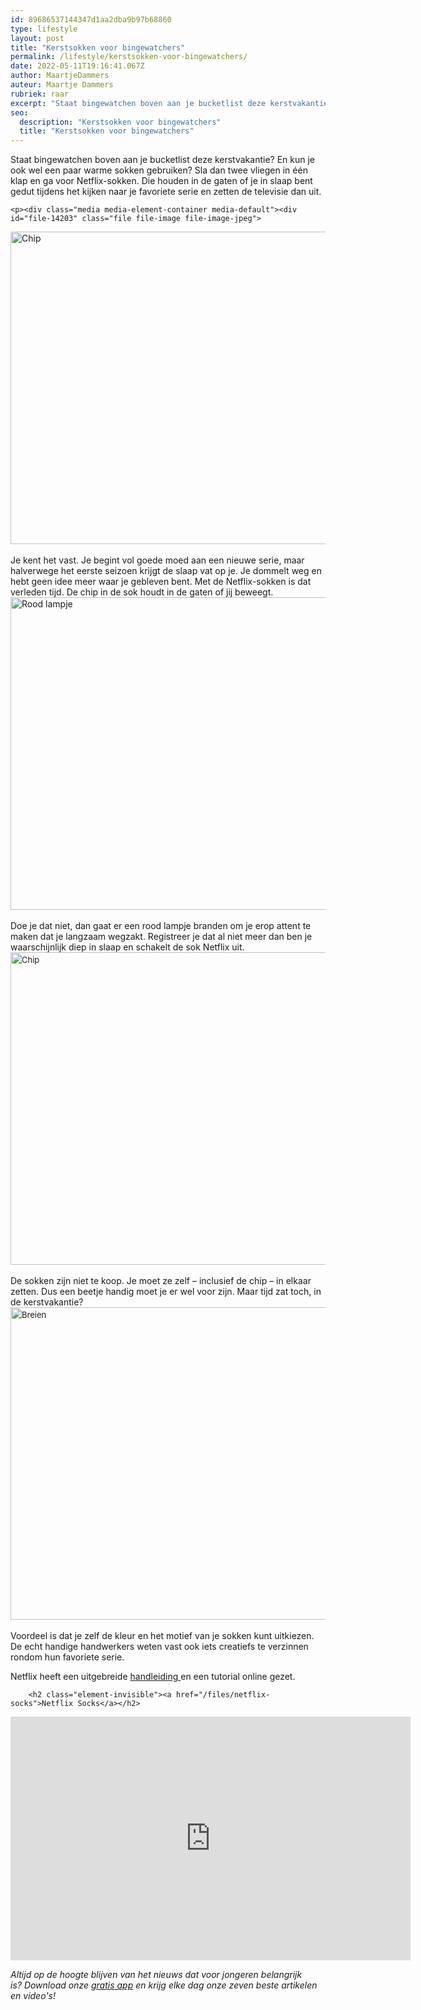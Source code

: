 ```yaml
---
id: 89686537144347d1aa2dba9b97b68860
type: lifestyle
layout: post
title: "Kerstsokken voor bingewatchers"
permalink: /lifestyle/kerstsokken-voor-bingewatchers/
date: 2022-05-11T19:16:41.067Z
author: MaartjeDammers
auteur: Maartje Dammers
rubriek: raar
excerpt: "Staat bingewatchen boven aan je bucketlist deze kerstvakantie? En kun je ook wel een paar warme sokken gebruiken? Sla dan twee vliegen in één klap en ga voor Netflix-sokken. Die houden in de gaten of je in slaap bent gedut tijdens het kijken naar je favoriete serie en zetten de televisie dan uit.  "
seo:
  description: "Kerstsokken voor bingewatchers"
  title: "Kerstsokken voor bingewatchers"
---
```

Staat bingewatchen boven aan je bucketlist deze kerstvakantie? En kun je ook wel een paar warme sokken gebruiken? Sla dan twee vliegen in één klap en ga voor Netflix-sokken. Die houden in de gaten of je in slaap bent gedut tijdens het kijken naar je favoriete serie en zetten de televisie dan uit.  

    <p><div class="media media-element-container media-default"><div id="file-14203" class="file file-image file-image-jpeg">

        
  
  <div class="content">
    <img alt="Chip" title="Chip" height="500" width="800" class="media-element file-default" src="/sites/default/files/Netflix3_0.jpg">  </div>

  
</div>
</div><br>Je kent het vast. Je begint vol goede moed aan een nieuwe serie, maar halverwege het eerste seizoen krijgt de slaap vat op je. Je dommelt weg en hebt geen idee meer waar je gebleven bent. Met de Netflix-sokken is dat verleden tijd. De chip in de sok houdt in de gaten of jij beweegt.<br><div class="media media-element-container media-default"><div id="file-14204" class="file file-image file-image-jpeg">

        
  
  <div class="content">
    <img alt="Rood lampje" title="Rood lampje" height="500" width="800" class="media-element file-default" src="/sites/default/files/Netflix5.jpg">  </div>

  
</div>
</div><br>Doe je dat niet, dan gaat er een rood lampje branden om je erop attent te maken dat je langzaam wegzakt. Registreer je dat al niet meer dan ben je waarschijnlijk diep in slaap en schakelt de sok Netflix uit.<div class="media media-element-container media-default"><div id="file-14205" class="file file-image file-image-jpeg">

        
  
  <div class="content">
    <img alt="Chip" title="Chip" height="500" width="800" style="font-size: 13.008px; line-height: 1.538em;" class="media-element file-default" src="/sites/default/files/Netflix.jpg">  </div>

  
</div>
</div><br>De sokken zijn niet te koop. Je moet ze zelf – inclusief de chip – in elkaar zetten. Dus een beetje handig moet je er wel voor zijn. Maar tijd zat toch, in de kerstvakantie?<div class="media media-element-container media-default"><div id="file-14206" class="file file-image file-image-jpeg">

        
  
  <div class="content">
    <img alt="Breien" title="Breien" height="500" width="800" style="font-size: 13.008px; line-height: 1.538em;" class="media-element file-default" src="/sites/default/files/Netflix4.jpg">  </div>

  
</div>
</div><br>Voordeel is dat je zelf de kleur en het motief van je sokken kunt uitkiezen. De echt handige handwerkers weten vast ook iets creatiefs te verzinnen rondom hun favoriete serie.
<p>Netflix heeft een uitgebreide <a href="http://makeit.netflix.com/netflix-socks" target="_blank">handleiding </a>en een tutorial online gezet.</p>
<p><div class="media media-element-container media-default"><div id="file-14200" class="file file-video file-video-youtube">

        <h2 class="element-invisible"><a href="/files/netflix-socks">Netflix Socks</a></h2>
    
  
  <div class="content">
    <div class="media-youtube-video media-element file-default media-youtube-1">
  <iframe class="media-youtube-player" width="640" height="390" title="Netflix Socks" src="https://www.youtube.com/embed/Fi6RLrJrjLQ?wmode=opaque&controls=" name="Netflix Socks" frameborder="0" allowfullscreen="">Video van Netflix Socks</iframe>
</div>
  </div>

  
</div>
</div>
<p><em>Altijd op de hoogte blijven van het nieuws dat voor jongeren belangrijk is? Download onze <a href="/app">gratis app</a> en krijg elke dag onze zeven beste artikelen en video's!</em></p>  
